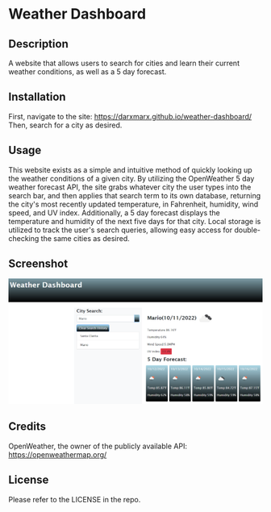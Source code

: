 # Weather Dashboard

## Description

A website that allows users to search for cities and learn their current weather conditions, as well as a 5 day forecast.

## Installation

First, navigate to the site: https://darxmarx.github.io/weather-dashboard/
<br/>
Then, search for a city as desired.

## Usage

This website exists as a simple and intuitive method of quickly looking up the weather conditions of a given city. By utilizing the OpenWeather 5 day weather forecast API, the site grabs whatever city the user types into the search bar, and then applies that search term to its own database, returning the city's most recently updated temperature, in Fahrenheit, humidity, wind speed, and UV index. Additionally, a 5 day forecast displays the temperature and humidity of the next five days for that city. Local storage is utilized to track the user's search queries, allowing easy access for double-checking the same cities as desired.

## Screenshot

![website](./assets/images/screenshot.png "website screenshot")

## Credits

OpenWeather, the owner of the publicly available API: https://openweathermap.org/

## License

Please refer to the LICENSE in the repo.